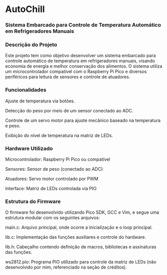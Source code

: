 # AutoChill

### Sistema Embarcado para Controle de Temperatura Automático em Refrigeradores Manuais

### Descrição do Projeto

Este projeto tem como objetivo desenvolver um sistema embarcado para controle automático de temperatura em refrigeradores manuais, visando economia de energia e melhor conservação dos alimentos. O sistema utiliza um microcontrolador compatível com o Raspberry Pi Pico e diversos periféricos para leitura de sensores e controle de atuadores.

### Funcionalidades

Ajuste de temperatura via botões.

Detecção do peso por meio de um sensor conectado ao ADC.

Controle de um servo motor para ajuste mecânico baseado na temperatura e peso.

Exibição do nível de temperatura na matriz de LEDs.

### Hardware Utilizado

Microcontrolador: Raspberry Pi Pico ou compatível

Sensores: Sensor de peso (conectado ao ADC)

Atuadores: Servo motor controlado por PWM

Interface: Matriz de LEDs controlada via PIO


### Estrutura do Firmware

O firmware foi desenvolvido utilizando Pico SDK, GCC e Vim, e segue uma estrutura modular com os seguintes arquivos:

main.c: Arquivo principal, onde ocorre a inicialização e o loop principal.

lib.c: Implementação das funções auxiliares e controle do hardware.

lib.h: Cabeçalho contendo definição de macros, bibliotecas e assinaturas das funções.

ws2812.pio: Programa PIO utilizado para controle da matriz de LEDs (não desenvolvido por mim, referenciado na seção de créditos).


